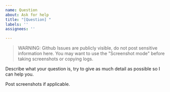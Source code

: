 ```yaml
---
name: Question
about: Ask for help
title: "[Question] "
labels: ''
assignees: ''

---
```


> WARNING: Github Issues are publicly visible, do not post sensitive information here.
> You may want to use the "Screenshot mode" before taking screenshots or copying logs.

Describe what your question is, try to give as much detail as possible so I can help you.

Post screenshots if applicable.
